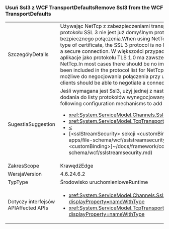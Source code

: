 ### <a name="remove-ssl3-from-the-wcf-transportdefaults"></a><span data-ttu-id="38a6c-101">Usuń Ssl3 z WCF TransportDefaults</span><span class="sxs-lookup"><span data-stu-id="38a6c-101">Remove Ssl3 from the WCF TransportDefaults</span></span>

|   |   |
|---|---|
|<span data-ttu-id="38a6c-102">Szczegóły</span><span class="sxs-lookup"><span data-stu-id="38a6c-102">Details</span></span>|<span data-ttu-id="38a6c-103">Używając NetTcp z zabezpieczeniami transportu i typu poświadczeń certyfikatu protokołu SSL 3 nie jest już domyślnym protokołem używane do negocjowania bezpiecznego połączenia.</span><span class="sxs-lookup"><span data-stu-id="38a6c-103">When using NetTcp with transport security and a credential type of certificate, the SSL 3 protocol is no longer a default protocol used for negotiating a secure connection.</span></span> <span data-ttu-id="38a6c-104">W większości przypadków należy bez wpływu na istniejące aplikacje jako protokołu TLS 1.0 ma zawsze uwzględnionych na liście protokół dla NetTcp.</span><span class="sxs-lookup"><span data-stu-id="38a6c-104">In most cases there should be no impact to existing apps as TLS 1.0 has always been included in the protocol list for NetTcp.</span></span> <span data-ttu-id="38a6c-105">Wszyscy istniejący klienci powinno być możliwe do negocjowania połączenia przy użyciu na co najmniej TLS1.0.</span><span class="sxs-lookup"><span data-stu-id="38a6c-105">All existing clients should be able to negotiate a connection using at least TLS1.0.</span></span>|
|<span data-ttu-id="38a6c-106">Sugestia</span><span class="sxs-lookup"><span data-stu-id="38a6c-106">Suggestion</span></span>|<span data-ttu-id="38a6c-107">Jeśli wymagana jest Ssl3, użyj jednej z następujących mechanizmów konfiguracji do dodania do listy protokołów wynegocjowanym Ssl3.</span><span class="sxs-lookup"><span data-stu-id="38a6c-107">If Ssl3 is required, use one of the following configuration mechanisms to add Ssl3 to the list of negotiated protocols.</span></span><ul><li><xref:System.ServiceModel.Channels.SslStreamSecurityBindingElement.SslProtocols></li><li><xref:System.ServiceModel.TcpTransportSecurity.SslProtocols></li><li>[<](~/docs/framework/configure-apps/file-schema/wcf/transport-of-nettcpbinding.md)</li><li><span data-ttu-id="38a6c-108">[&lt;sslStreamSecurity&gt; sekcji &lt;customBinding&gt;] ~ / docs/framework/configure-apps/file-schema/wcf/sslstreamsecurity.md)</span><span class="sxs-lookup"><span data-stu-id="38a6c-108">[&lt;sslStreamSecurity&gt; section of &lt;customBinding&gt;]~/docs/framework/configure-apps/file-schema/wcf/sslstreamsecurity.md)</span></span></li></ul>|
|<span data-ttu-id="38a6c-109">Zakres</span><span class="sxs-lookup"><span data-stu-id="38a6c-109">Scope</span></span>|<span data-ttu-id="38a6c-110">Krawędź</span><span class="sxs-lookup"><span data-stu-id="38a6c-110">Edge</span></span>|
|<span data-ttu-id="38a6c-111">Wersja</span><span class="sxs-lookup"><span data-stu-id="38a6c-111">Version</span></span>|<span data-ttu-id="38a6c-112">4.6.2</span><span class="sxs-lookup"><span data-stu-id="38a6c-112">4.6.2</span></span>|
|<span data-ttu-id="38a6c-113">Typ</span><span class="sxs-lookup"><span data-stu-id="38a6c-113">Type</span></span>|<span data-ttu-id="38a6c-114">Środowisko uruchomieniowe</span><span class="sxs-lookup"><span data-stu-id="38a6c-114">Runtime</span></span>|
|<span data-ttu-id="38a6c-115">Dotyczy interfejsów API</span><span class="sxs-lookup"><span data-stu-id="38a6c-115">Affected APIs</span></span>|<ul><li><xref:System.ServiceModel.Channels.SslStreamSecurityBindingElement.SslProtocols?displayProperty=nameWithType></li><li><xref:System.ServiceModel.TcpTransportSecurity.SslProtocols?displayProperty=nameWithType></li></ul>|

